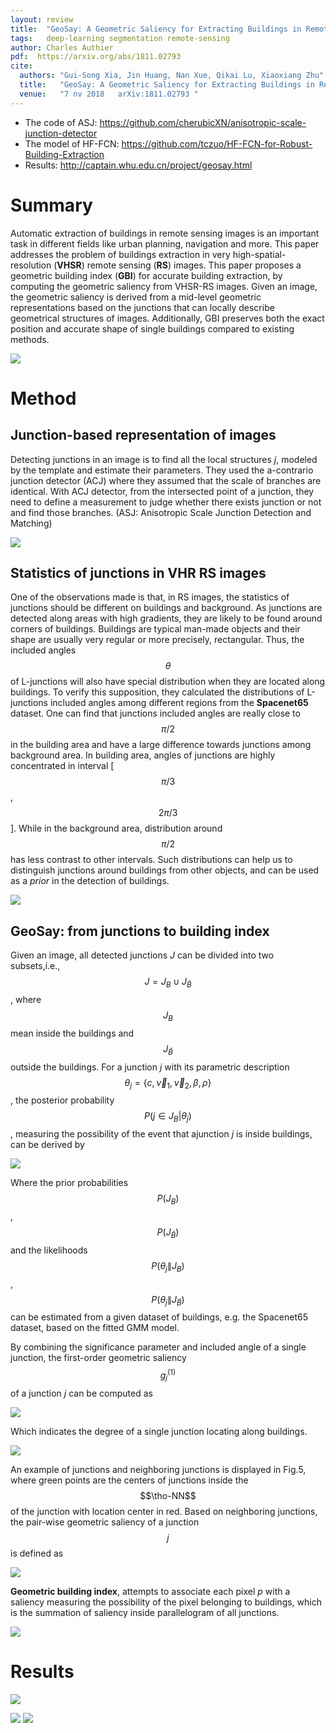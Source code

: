 ```yaml
---
layout: review
title:  "GeoSay: A Geometric Saliency for Extracting Buildings in Remote Sensing Images"
tags:   deep-learning segmentation remote-sensing
author: Charles Authier
pdf:  https://arxiv.org/abs/1811.02793
cite:
  authors: "Gui-Song Xia, Jin Huang, Nan Xue, Qikai Lu, Xiaoxiang Zhu"
  title:   "GeoSay: A Geometric Saliency for Extracting Buildings in Remote Sensing Images"
  venue:   "7 nv 2018	arXiv:1811.02793 "
---
```


* The code of ASJ: https://github.com/cherubicXN/anisotropic-scale-junction-detector
* The model of HF-FCN: https://github.com/tczuo/HF-FCN-for-Robust-Building-Extraction
* Results: http://captain.whu.edu.cn/project/geosay.html

# Summary
Automatic extraction of buildings in remote sensing images is an important task in different fields like urban planning, navigation and more.
This paper addresses the problem of buildings extraction in very high-spatial-resolution (**VHSR**) remote sensing (**RS**) images.
This paper proposes a geometric building index (**GBI**) for accurate building extraction, by computing the geometric saliency from VHSR-RS images.
Given an image, the geometric saliency is derived from a mid-level geometric representations based on the junctions that can locally describe geometrical structures of images.
Additionally, GBI preserves both the exact position and accurate shape of single buildings compared to existing methods.

![](/article/images/GeoSay/gbi.jpg)

# Method

## **Junction-based representation of images**
Detecting junctions in an image is to find all the local structures *j*, modeled by the template and estimate their parameters.
They used the a-contrario junction detector (ACJ) where they assumed that the scale of branches are identical.
With ACJ detector, from the intersected point of a junction, they need to define a measurement to judge whether there exists junction or not and find those branches.
(ASJ: Anisotropic Scale Junction Detection and Matching)

![](/article/images/GeoSay/asj.jpg)

## **Statistics of junctions in VHR RS images**
One of the observations made is that, in RS images, the statistics of junctions should be different on buildings and background.
As junctions are detected along areas with high gradients, they are likely to be found around corners of buildings.
Buildings are typical man-made objects and their shape are usually very regular or more precisely, rectangular.
Thus, the included angles $$\theta$$ of L-junctions will also have special distribution when they are located along buildings.
To verify this supposition, they calculated the distributions of L-junctions included angles among different regions from the **Spacenet65** dataset.
One can find that junctions included angles are really close to $$\pi/2$$ in the building area and have a large difference towards junctions among background area.
In building area, angles of junctions are highly concentrated in interval [$$\pi / 3$$, $$2\pi / 3$$].
While in the background area, distribution around $$\pi/2$$ has less contrast to other intervals.
Such distributions can help us to distinguish junctions around buildings from other objects, and can be used as a *prior* in the detection of buildings.

![](/article/images/GeoSay/angle.jpg)

## **GeoSay: from junctions to building index**

Given an image, all detected junctions *J* can be divided into two subsets,i.e., $$J=J_{B}\cup J_{\bar{B}}$$, where $$J_{B}$$ mean inside the buildings and $$J_{\bar{B}}$$ outside the buildings.
For a junction *j* with its parametric description $$\theta_{j}=\{c, \vec{\nu}_{1}, \vec{\nu}_{2}, \beta, \rho\}$$, the posterior probability $$P(j\in J_{B}|\theta_{j})$$, measuring the possibility of the event that ajunction *j* is inside buildings, can be derived by

![](/article/images/GeoSay/eq7.jpg)

Where the prior probabilities $$P(J_{B})$$, $$P(J_{\bar{B}})$$ and the likelihoods $$P(\theta_{j}\|J_{B})$$, $$P(\theta_{j}\|J_{\bar{B}})$$ can be estimated from a given dataset of buildings, e.g. the Spacenet65 dataset, based on the fitted GMM model.

By combining the significance parameter and included angle of a single junction, the first-order geometric saliency $$g^{(1)}_{j}$$ of a junction *j* can be computed as

![](/article/images/GeoSay/eq7-2.jpg)

Which indicates the degree of a single junction locating along buildings.

![](/article/images/GeoSay/paire.jpg)

An example of junctions and neighboring junctions is displayed in Fig.5, where green points are the centers of junctions inside the $$\tho-NN$$ of the junction with location center in red.
Based on neighboring junctions, the pair-wise geometric saliency of a junction $$j$$ is defined as

![](/article/images/GeoSay/eq9.jpg)

**Geometric building index**, attempts to associate each pixel *p* with a saliency measuring the possibility of the pixel belonging to buildings, which is the summation of saliency inside parallelogram of all junctions.

![](/article/images/GeoSay/eqgbi.jpg)


# Results

![](/article/images/GeoSay/R1.jpg)

![](/article/images/GeoSay/R2.jpg)
![](/article/images/GeoSay/R3.jpg)
